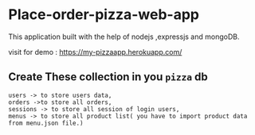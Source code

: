 # Place-order-pizza-web-app
This application built with the help of nodejs ,expressjs and mongoDB.


visit for demo : https://my-pizzaapp.herokuapp.com/


## Create These collection in you `pizza` db

```
users -> to store users data,
orders ->to store all orders,
sessions -> to store all session of login users,
menus -> to store all product list( you have to import product data from menu.json file.)
```

